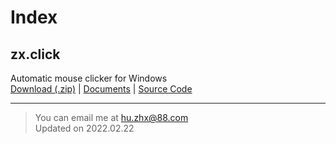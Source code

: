 # Index

## zx.click

Automatic mouse clicker for Windows  
[Download (.zip)](zx-click.zip) |
[Documents](zx.click) |
[Source Code](https://github.com/hzx198/zx.click)

---
> You can email me at <hu.zhx@88.com>  
> Updated on 2022.02.22
